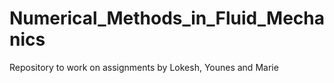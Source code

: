 # Numerical_Methods_in_Fluid_Mechanics
Repository to work on assignments by Lokesh, Younes and Marie
